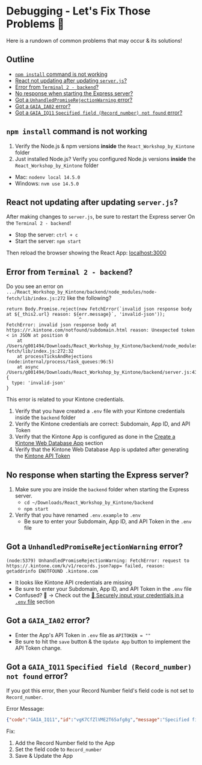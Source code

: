 # Debugging - Let's Fix Those Problems 💪

Here is a rundown of common problems that may occur & its solutions!  

## Outline <!-- omit in toc -->
* [`npm install` command is not working](#npm-install-command-is-not-working)
* [React not updating after updating `server.js`?](#react-not-updating-after-updating-serverjs)
* [Error from `Terminal 2 - backend`?](#error-from-terminal-2---backend)
* [No response when starting the Express server?](#no-response-when-starting-the-express-server)
* [Got a `UnhandledPromiseRejectionWarning` error?](#got-a-unhandledpromiserejectionwarning-error)
* [Got a `GAIA_IA02` error?](#got-a-gaia_ia02-error)
* [Got a `GAIA_IQ11` `Specified field (Record_number) not found` error?](#got-a-gaia_iq11-specified-field-record_number-not-found-error)

## `npm install` command is not working

1. Verify the Node.js & npm versions **inside** the `React_Workshop_by_Kintone` folder
2. Just installed Node.js? Verify you configured Node.js versions **inside** the `React_Workshop_by_Kintone` folder

* Mac: `nodenv local 14.5.0`
* Windows: `nvm use 14.5.0`

## React not updating after updating `server.js`?

After making changes to `server.js`, be sure to restart the Express server On the `Terminal 2 - backend`!

* Stop the server: `ctrl + c`
* Start the server: `npm start`

Then reload the browser showing the React App: [localhost:3000](http://localhost:3000/)

## Error from `Terminal 2 - backend`?

Do you see an error on `.../React_Workshop_by_Kintone/backend/node_modules/node-fetch/lib/index.js:272` like the following?

```text
return Body.Promise.reject(new FetchError(`invalid json response body at ${_this2.url} reason: ${err.message}`, 'invalid-json'));
                           ^
FetchError: invalid json response body at https://r.kintone.com/notfound/subdomain.html reason: Unexpected token < in JSON at position 0
    at /Users/g001494/Downloads/React_Workshop_by_Kintone/backend/node_modules/node-fetch/lib/index.js:272:32
    at processTicksAndRejections (node:internal/process/task_queues:96:5)
    at async /Users/g001494/Downloads/React_Workshop_by_Kintone/backend/server.js:43:24 {
  type: 'invalid-json'
}
```

This error is related to your Kintone credentials.

1. Verify that you have created a `.env` file with your Kintone credentials inside the `backend` folder
2. Verify the Kintone credentials are correct: Subdomain, App ID, and API Token
3. Verify that the Kintone App is configured as done in the [Create a Kintone Web Database App](#create-a-kintone-web-database-app) section
4. Verify that the Kintone Web Database App is updated after generating the [Kintone API Token](#kintone-api-token)

## No response when starting the Express server?

1. Make sure you are inside the `backend` folder when starting the Express server.
   * `cd ~/Downloads/React_Workshop_by_Kintone/backend`
   * `npm start`
2. Verify that you have renamed `.env.example` to `.env`
   * Be sure to enter your Subdomain, App ID, and API Token in the `.env` file

## Got a `UnhandledPromiseRejectionWarning` error?

```text
(node:5379) UnhandledPromiseRejectionWarning: FetchError: request to https://.kintone.com/k/v1/records.json?app= failed, reason: getaddrinfo ENOTFOUND .kintone.com
```

* It looks like Kintone API credentials are missing
* Be sure to enter your Subdomain, App ID, and API Token in the `.env` file
* Confused? 🤔 → Check out the [🔐 Securely input your credentials in a `.env` file](#-securely-input-your-credentials-in-a-env-file) section

## Got a `GAIA_IA02` error?

* Enter the App's API Token in `.env` file as `APITOKEN = ""`
* Be sure to hit the `save` button & the `Update App` button to implement the API Token change.

## Got a `GAIA_IQ11` `Specified field (Record_number) not found` error?

If you got this error, then your Record Number field's field code is not set to `Record_number`.

Error Message:

```json
{"code":"GAIA_IQ11","id":"vgK7CfZlVME2T65afg8g","message":"Specified field (Record_number) not found."}
```

Fix:
1. Add the Record Number field to the App
1. Set the field code to `Record_number`
1. Save & Update the App
